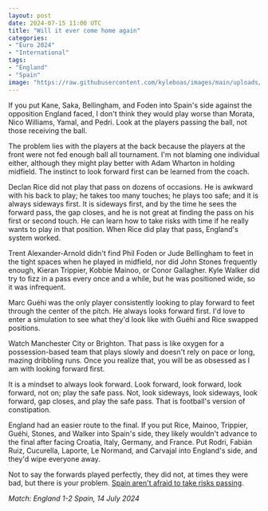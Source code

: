 ```yaml
---
layout: post
date: 2024-07-15 11:00 UTC
title: "Will it ever come home again"
categories:
- "Euro 2024"
- "International"
tags:
- "England"
- "Spain"
image: "https://raw.githubusercontent.com/kyleboas/images/main/uploads/2024/07/14/Image-14Jul2024_23:11:06.png"
---
```


If you put Kane, Saka, Bellingham, and Foden into Spain's side against the opposition England faced, I don't think they would play worse than Morata, Nico Williams, Yamal, and Pedri. Look at the players passing the ball, not those receiving the ball.

<!---more--->

The problem lies with the players at the back because the players at the front were not fed enough ball all tournament. I'm not blaming one individual either, although they might play better with Adam Wharton in holding midfield. The instinct to look forward first can be learned from the coach.

Declan Rice did not play that pass on dozens of occasions. He is awkward with his back to play; he takes too many touches; he plays too safe; and it is always sideways first. It is sideways first, and by the time he sees the forward pass, the gap closes, and he is not great at finding the pass on his first or second touch. He can learn how to take risks with time if he really wants to play in that position. When Rice did play that pass, England's system worked. 

Trent Alexander-Arnold didn't find Phil Foden or Jude Bellingham to feet in the tight spaces when he played in midfield, nor did John Stones frequently enough, Kieran Trippier, Kobbie Mainoo, or Conor Gallagher. Kyle Walker did try to fizz in a pass every once and a while, but he was positioned wide, so it was infrequent. 

Marc Guéhi was the only player consistently looking to play forward to feet through the center of the pitch. He always looks forward first. I'd love to enter a simulation to see what they'd look like with Guéhi and Rice swapped positions.

Watch Manchester City or Brighton. That pass is like oxygen for a possession-based team that plays slowly and doesn't rely on pace or long, mazing dribbling runs. Once you realize that, you will be as obsessed as I am with looking forward first.

It is a mindset to always look forward. Look forward, look forward, look forward, not on; play the safe pass. Not, look sideways, look sideways, look forward, gap closes, and play the safe pass. That is football's version of constipation. 

England had an easier route to the final. If you put Rice, Mainoo, Trippier, Guéhi, Stones, and Walker into Spain's side, they likely wouldn't advance to the final after facing Croatia, Italy, Germany, and France. Put Rodri, Fabián Ruiz, Cucurella, Laporte, Le Normand, and Carvajal into England's side, and they'd wipe everyone away.

Not to say the forwards played perfectly, they did not, at times they were bad, but there is your problem. [Spain aren't afraid to take risks passing](https://tacticsjournal.com/2024/07/10/spains-simple-passes-forward-are-refreshing/).

*Match: England 1-2 Spain, 14 July 2024*